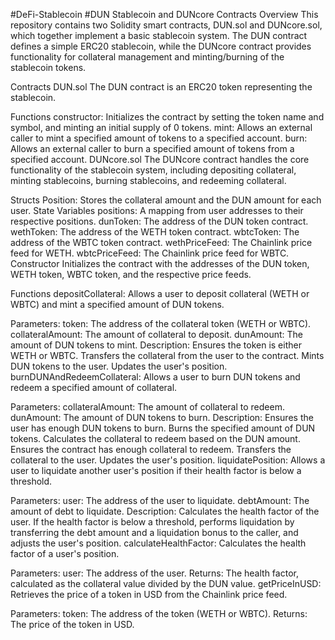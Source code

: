 #DeFi-Stablecoin
#DUN Stablecoin and DUNcore Contracts
Overview
This repository contains two Solidity smart contracts, DUN.sol and DUNcore.sol, which together implement a basic stablecoin system. The DUN contract defines a simple ERC20 stablecoin, while the DUNcore contract provides functionality for collateral management and minting/burning of the stablecoin tokens.

Contracts
DUN.sol
The DUN contract is an ERC20 token representing the stablecoin.

Functions
constructor: Initializes the contract by setting the token name and symbol, and minting an initial supply of 0 tokens.
mint: Allows an external caller to mint a specified amount of tokens to a specified account.
burn: Allows an external caller to burn a specified amount of tokens from a specified account.
DUNcore.sol
The DUNcore contract handles the core functionality of the stablecoin system, including depositing collateral, minting stablecoins, burning stablecoins, and redeeming collateral.

Structs
Position: Stores the collateral amount and the DUN amount for each user.
State Variables
positions: A mapping from user addresses to their respective positions.
dunToken: The address of the DUN token contract.
wethToken: The address of the WETH token contract.
wbtcToken: The address of the WBTC token contract.
wethPriceFeed: The Chainlink price feed for WETH.
wbtcPriceFeed: The Chainlink price feed for WBTC.
Constructor
Initializes the contract with the addresses of the DUN token, WETH token, WBTC token, and the respective price feeds.

Functions
depositCollateral: Allows a user to deposit collateral (WETH or WBTC) and mint a specified amount of DUN tokens.

Parameters:
token: The address of the collateral token (WETH or WBTC).
collateralAmount: The amount of collateral to deposit.
dunAmount: The amount of DUN tokens to mint.
Description:
Ensures the token is either WETH or WBTC.
Transfers the collateral from the user to the contract.
Mints DUN tokens to the user.
Updates the user's position.
burnDUNAndRedeemCollateral: Allows a user to burn DUN tokens and redeem a specified amount of collateral.

Parameters:
collateralAmount: The amount of collateral to redeem.
dunAmount: The amount of DUN tokens to burn.
Description:
Ensures the user has enough DUN tokens to burn.
Burns the specified amount of DUN tokens.
Calculates the collateral to redeem based on the DUN amount.
Ensures the contract has enough collateral to redeem.
Transfers the collateral to the user.
Updates the user's position.
liquidatePosition: Allows a user to liquidate another user's position if their health factor is below a threshold.

Parameters:
user: The address of the user to liquidate.
debtAmount: The amount of debt to liquidate.
Description:
Calculates the health factor of the user.
If the health factor is below a threshold, performs liquidation by transferring the debt amount and a liquidation bonus to the caller, and adjusts the user's position.
calculateHealthFactor: Calculates the health factor of a user's position.

Parameters:
user: The address of the user.
Returns:
The health factor, calculated as the collateral value divided by the DUN value.
getPriceInUSD: Retrieves the price of a token in USD from the Chainlink price feed.

Parameters:
token: The address of the token (WETH or WBTC).
Returns:
The price of the token in USD.
